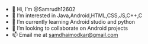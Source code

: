 - 👋 Hi, I’m @Samrudh12602
- 👀 I’m interested in Java,Android,HTML,CSS,JS,C++,C
- 🌱 I’m currently learning Android studio and python
- 💞️ I’m looking to collaborate on Android projects
- 📫 Email me at samdhaimodkar@gmail.com

<!---
Samrudh12602/Samrudh12602 is a ✨ special ✨ repository because its `README.md` (this file) appears on your GitHub profile.
You can click the Preview link to take a look at your changes.
--->
